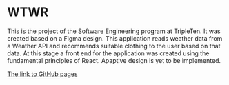 # WTWR

This is the project of the Software Engineering program at TripleTen.
It was created based on a Figma design.
This application reads weather data from a Weather API and recommends suitable clothing to the user based on that data.
At this stage a front end for the application was created using the fundamental principles of React.
Apaptive design is yet to be implemented.

[The link to GitHub pages](https://lina-mykhailyk.github.io/se_project_react/)
